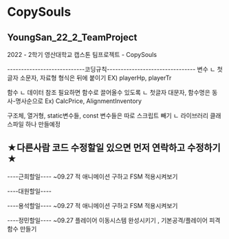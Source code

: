 # CopySouls

 YoungSan_22_2_TeamProject
---------------------------------------------------------------------
2022 - 2학기 영산대학교 캡스톤 팀프로젝트 - CopySouls

----------------------------코딩규칙--------------------------------
변수
ㄴ 첫글자 소문자, 자료형 형식은 뒤에 붙이기
EX) playerHp, playerTr

함수
ㄴ 데이터 참조 필요하면 함수로 끌어올수 있도록
ㄴ 첫글자 대문자, 함수명은 동사-명사순으로
Ex) CalcPrice, AlignmentInventory

구조체, 열거형, static변수들, const 변수들은 따로 스크립트 빼기
ㄴ 라이브러리 클래스파일 하나 만들예정

★다른사람 코드 수정할일 있으면 먼저 연락하고 수정하기★
----------------------------------------------------------------------

----근희할일----
~09.27 적 애니메이션 구하고 FSM 적용시켜보기


----대원할일----


----용석할일----
~09.27 적 애니메이션 구하고 FSM 적용시켜보기

----정민할일----
~09.27 플레이어 이동시스템 완성시키기 , 기본공격/플레이어 피격 함수 만들기


